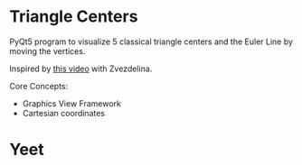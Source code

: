# Triangle Centers

PyQt5 program to visualize 5 classical triangle centers and the Euler Line by moving the vertices.

Inspired by [this video](https://www.youtube.com/watch?v=wVH4MS6v23U) with Zvezdelina.

Core Concepts: 
- Graphics View Framework
- Cartesian coordinates


# Yeet
